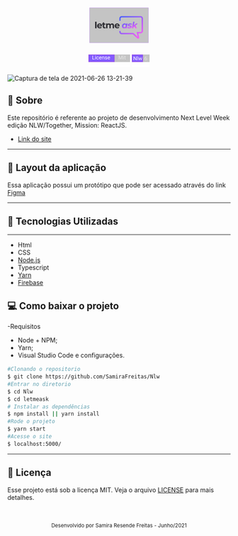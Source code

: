 <h1 align="center">
  <img  height="80" title="Plant Manager" src=".github/../letmeask/.github/logo.png">
</h1>
<p align="center">
  <img alt="License" src=".github/../letmeask/.github/Group%201(1).png">

 <img src=".github/../letmeask/.github/Group%202.png" alt="NLW 06" />
</p>

![Captura de tela de 2021-06-26 13-21-39](https://user-images.githubusercontent.com/73719899/123519422-98f12d80-d681-11eb-93ee-77a186efed04.png)

## 📝 Sobre 
Este repositório é referente ao projeto de desenvolvimento Next Level Week edição NLW/Together, Mission: ReactJS.

- [Link do site](https://letmeask-32e3d.web.app/)

---
## 👀 Layout da aplicação

Essa aplicação possui um protótipo que pode ser acessado através do link  [Figma](https://www.figma.com/file/Z8HrkFb7BOmsNtT6GDEdgm/Letmeask-(Copy)?node-id=0%3A1)

---
## 👾 Tecnologias Utilizadas 
  ---
- Html
- CSS
- [Node.js](https://nodejs.org/pt-br/download/)
- Typescript
- [Yarn](https://classic.yarnpkg.com/en/docs/install)
- [Firebase]( https://firebase.google.com/?hl=pt)
## 💻 Como baixar o projeto 
-Requisitos 
- Node + NPM;
- Yarn;
- Visual Studio Code e configurações.

```bash
#Clonando o repositorio 
$ git clone https://github.com/SamiraFreitas/Nlw
#Entrar no diretorio 
$ cd Nlw
$ cd letmeask
# Instalar as dependências
$ npm install || yarn install
#Rode o projeto 
$ yarn start
#Acesse o site 
$ localhost:5000/
```
---

## 📄 Licença

Esse projeto está sob a licença MIT. Veja o arquivo [LICENSE](LICENSE.md) para mais detalhes.

<br />

<div align="center">

  <small>Desenvolvido por Samira Resende Freitas - Junho/2021</small>

</div>
